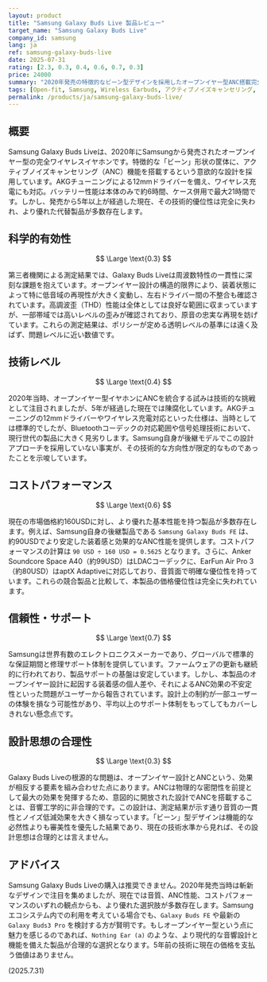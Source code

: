 ```yaml
---
layout: product
title: "Samsung Galaxy Buds Live 製品レビュー"
target_name: "Samsung Galaxy Buds Live"
company_id: samsung
lang: ja
ref: samsung-galaxy-buds-live
date: 2025-07-31
rating: [2.3, 0.3, 0.4, 0.6, 0.7, 0.3]
price: 24000
summary: "2020年発売の特徴的なビーン型デザインを採用したオープンイヤー型ANC搭載完全ワイヤレスイヤホン。開放型設計とANCの矛盾した組み合わせにより音質面で課題が多く、現在では同等以上の機能をより安価で実現できる製品が多数存在するため、コストパフォーマンスは低い。"
tags: [Open-fit, Samsung, Wireless Earbuds, アクティブノイズキャンセリング, 完全ワイヤレスイヤホン]
permalink: /products/ja/samsung-galaxy-buds-live/
---
```

## 概要

Samsung Galaxy Buds Liveは、2020年にSamsungから発売されたオープンイヤー型の完全ワイヤレスイヤホンです。特徴的な「ビーン」形状の筐体に、アクティブノイズキャンセリング（ANC）機能を搭載するという意欲的な設計を採用しています。AKGチューニングによる12mmドライバーを備え、ワイヤレス充電にも対応。バッテリー性能は本体のみで約6時間、ケース併用で最大21時間です。しかし、発売から5年以上が経過した現在、その技術的優位性は完全に失われ、より優れた代替製品が多数存在します。

## 科学的有効性

$$ \Large \text{0.3} $$

第三者機関による測定結果では、Galaxy Buds Liveは周波数特性の一貫性に深刻な課題を抱えています。オープンイヤー設計の構造的限界により、装着状態によって特に低音域の再現性が大きく変動し、左右ドライバー間の不整合も確認されています。高調波歪（THD）性能は全体としては良好な範囲に収まっていますが、一部帯域では高いレベルの歪みが確認されており、原音の忠実な再現を妨げています。これらの測定結果は、ポリシーが定める透明レベルの基準には遠く及ばず、問題レベルに近い数値です。

## 技術レベル

$$ \Large \text{0.4} $$

2020年当時、オープンイヤー型イヤホンにANCを統合する試みは技術的な挑戦として注目されましたが、5年が経過した現在では陳腐化しています。AKGチューニングの12mmドライバーやワイヤレス充電対応といった仕様は、当時としては標準的でしたが、Bluetoothコーデックの対応範囲や信号処理技術において、現行世代の製品に大きく見劣りします。Samsung自身が後継モデルでこの設計アプローチを採用していない事実が、その技術的な方向性が限定的なものであったことを示唆しています。

## コストパフォーマンス

$$ \Large \text{0.6} $$

現在の市場価格約160USDに対し、より優れた基本性能を持つ製品が多数存在します。例えば、Samsung自身の後継製品である `Samsung Galaxy Buds FE` は、約90USDでより安定した装着感と効果的なANC性能を提供します。コストパフォーマンスの計算は `90 USD ÷ 160 USD = 0.5625` となります。さらに、Anker Soundcore Space A40（約99USD）はLDACコーデックに、EarFun Air Pro 3（約80USD）はaptX Adaptiveに対応しており、音質面で明確な優位性を持っています。これらの競合製品と比較して、本製品の価格優位性は完全に失われています。

## 信頼性・サポート

$$ \Large \text{0.7} $$

Samsungは世界有数のエレクトロニクスメーカーであり、グローバルで標準的な保証期間と修理サポート体制を提供しています。ファームウェアの更新も継続的に行われており、製品サポートの基盤は安定しています。しかし、本製品のオープンイヤー設計に起因する装着感の個人差や、それによるANC効果の不安定性といった問題がユーザーから報告されています。設計上の制約が一部ユーザーの体験を損なう可能性があり、平均以上のサポート体制をもってしてもカバーしきれない懸念点です。

## 設計思想の合理性

$$ \Large \text{0.3} $$

Galaxy Buds Liveの根源的な問題は、オープンイヤー設計とANCという、効果が相反する要素を組み合わせた点にあります。ANCは物理的な密閉性を前提として最大の効果を発揮するため、意図的に開放された設計でANCを搭載することは、音響工学的に非合理的です。この設計は、測定結果が示す通り音質の一貫性とノイズ低減効果を大きく損なっています。「ビーン」型デザインは機能的な必然性よりも審美性を優先した結果であり、現在の技術水準から見れば、その設計思想は合理的とは言えません。

## アドバイス

Samsung Galaxy Buds Liveの購入は推奨できません。2020年発売当時は斬新なデザインで注目を集めましたが、現在では音質、ANC性能、コストパフォーマンスのいずれの観点からも、より優れた選択肢が多数存在します。Samsungエコシステム内での利用を考えている場合でも、`Galaxy Buds FE` や最新の `Galaxy Buds3 Pro` を検討する方が賢明です。もしオープンイヤー型という点に魅力を感じるのであれば、`Nothing Ear (a)` のような、より現代的な音響設計と機能を備えた製品が合理的な選択となります。5年前の技術に現在の価格を支払う価値はありません。

(2025.7.31)
